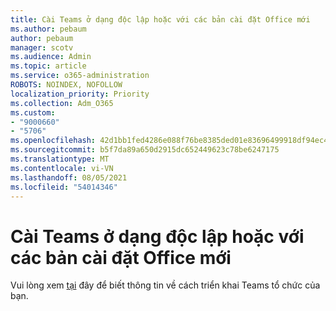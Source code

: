 ```yaml
---
title: Cài Teams ở dạng độc lập hoặc với các bản cài đặt Office mới
ms.author: pebaum
author: pebaum
manager: scotv
ms.audience: Admin
ms.topic: article
ms.service: o365-administration
ROBOTS: NOINDEX, NOFOLLOW
localization_priority: Priority
ms.collection: Adm_O365
ms.custom:
- "9000660"
- "5706"
ms.openlocfilehash: 42d1bb1fed4286e088f76be8385ded01e83696499918df94ec438ae84fbede7c
ms.sourcegitcommit: b5f7da89a650d2915dc652449623c78be6247175
ms.translationtype: MT
ms.contentlocale: vi-VN
ms.lasthandoff: 08/05/2021
ms.locfileid: "54014346"
---
```

# <a name="install-teams-as-standalone-or-with-new-office-installs"></a>Cài Teams ở dạng độc lập hoặc với các bản cài đặt Office mới

Vui lòng xem [tại](https://docs.microsoft.com/alchemyinsights/installing-teams-as-standalone-or-with-new-existing-office-installs) đây để biết thông tin về cách triển khai Teams tổ chức của bạn.
